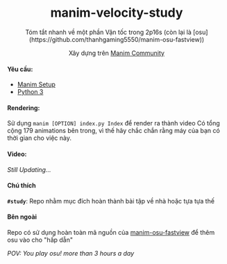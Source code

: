 <h1 align="center">manim-velocity-study</h1>
<p align="center">Tóm tắt nhanh về một phần Vận tốc trong 2p16s (còn lại là [osu](https://github.com/thanhgaming5550/manim-osu-fastview))</p>
<p align="center">Xây dựng trên <a href="https://github.com/ManimCommunity/manim">Manim Community</a></p>

#### Yêu cầu: 

- [Manim Setup](https://docs.manim.community/en/stable/installation.html)
- [Python 3](https://www.python.org/)
	
#### Rendering:
Sử dụng `manim [OPTION] index.py Index` để render ra thành video
Có tổng cộng 179 animations bên trong, vì thế hãy chắc chắn rằng máy của bạn có thời gian cho việc này.

#### Video:

*Still Updating...*

#### Chú thích

**`#study`**: Repo nhằm mục đích hoàn thành bài tập về nhà hoặc tựa tựa thế

#### Bên ngoài

Repo có sử dụng hoàn toàn mã nguồn của [manim-osu-fastview](https://github.com/thanhgaming5550/manim-osu-fastview) để thêm osu vào cho "hấp dẫn"

*POV: You play osu! more than 3 hours a day*